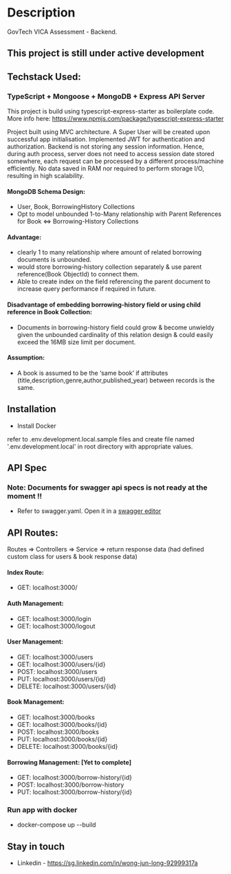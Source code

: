 # <b>Description</b> #

GovTech VICA Assessment - Backend.</br>
## ****This project is still under active development****

## <b>Techstack Used:</b>

### TypeScript + Mongoose + MongoDB + Express API Server
This project is build using typescript-express-starter as boilerplate code. More info here: https://www.npmjs.com/package/typescript-express-starter

Project built using MVC architecture.
A Super User will be created upon successful app initialisation.
Implemented JWT for authentication and authorization.
Backend is not storing any session information. Hence, during auth process, server does not need to access session date stored somewhere, each request can be processed by a different process/machine efficiently. No data saved in RAM nor required to perform storage I/O, resulting in high scalability.

#### MongoDB Schema Design:
- User, Book, BorrowingHistory Collections
- Opt to model unbounded 1-to-Many relationship with Parent References for Book <=> Borrowing-History Collections

#### Advantage:
- clearly 1 to many relationship where amount of related borrowing documents is unbounded.
- would store borrowing-history collection separately & use parent reference(Book ObjectId) to connect them.
- Able to create index on the field referencing the parent document to increase query performance if required in future.

#### Disadvantage of embedding borrowing-history field or using child reference in Book Collection:
- Documents in borrowing-history field could grow & become unwieldy given the unbounded cardinality of this relation design & could easily exceed the 16MB size limit per document.

#### Assumption: 
-  A book is assumed to be the ‘same book’ if attributes (title,description,genre,author,published_year) between records is the same.
## <b>Installation</b>

- Install Docker

refer to .env.development.local.sample files and create file named '.env.development.local' in root directory with appropriate values.

## <b>API Spec</b>
### Note: Documents for swagger api specs is not ready at the moment !! 
- Refer to swagger.yaml. Open it in a [swagger editor](https://editor.swagger.io/)<br>
###

## API Routes:
Routes => Controllers => Service => return response data (had defined custom class for users & book response data)

#### Index Route: 
- GET: localhost:3000/

#### Auth Management:
- GET: localhost:3000/login
- GET: localhost:3000/logout

#### User Management:
- GET: localhost:3000/users
- GET: localhost:3000/users/{id}
- POST: localhost:3000/users 
- PUT: localhost:3000/users/{id}
- DELETE: localhost:3000/users/{id}

#### Book Management:
- GET: localhost:3000/books
- GET: localhost:3000/books/{id}
- POST: localhost:3000/books 
- PUT: localhost:3000/books/{id}
- DELETE: localhost:3000/books/{id}

#### Borrowing Management: [Yet to complete]
- GET: localhost:3000/borrow-history/{id}
- POST: localhost:3000/borrow-history 
- PUT: localhost:3000/borrow-history/{id}

### <b>Run app with docker</b>

- docker-compose up --build


## <b>Stay in touch</b>

- Linkedin - https://sg.linkedin.com/in/wong-jun-long-92999317a

